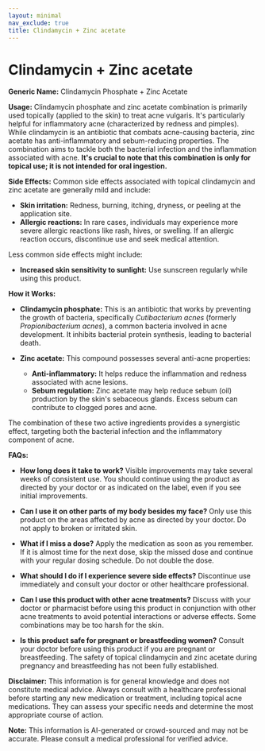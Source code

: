 ```yaml
---
layout: minimal
nav_exclude: true
title: Clindamycin + Zinc acetate
---
```


# Clindamycin + Zinc acetate

**Generic Name:** Clindamycin Phosphate + Zinc Acetate

**Usage:**  Clindamycin phosphate and zinc acetate combination is primarily used topically (applied to the skin) to treat acne vulgaris.  It's particularly helpful for inflammatory acne (characterized by redness and pimples). While clindamycin is an antibiotic that combats acne-causing bacteria, zinc acetate has anti-inflammatory and sebum-reducing properties.  The combination aims to tackle both the bacterial infection and the inflammation associated with acne.  **It's crucial to note that this combination is only for topical use; it is not intended for oral ingestion.**

**Side Effects:**  Common side effects associated with topical clindamycin and zinc acetate are generally mild and include:

* **Skin irritation:**  Redness, burning, itching, dryness, or peeling at the application site.
* **Allergic reactions:**  In rare cases, individuals may experience more severe allergic reactions like rash, hives, or swelling.  If an allergic reaction occurs, discontinue use and seek medical attention.

Less common side effects might include:

* **Increased skin sensitivity to sunlight:**  Use sunscreen regularly while using this product.


**How it Works:**

* **Clindamycin phosphate:** This is an antibiotic that works by preventing the growth of bacteria, specifically *Cutibacterium acnes* (formerly *Propionibacterium acnes*), a common bacteria involved in acne development.  It inhibits bacterial protein synthesis, leading to bacterial death.

* **Zinc acetate:** This compound possesses several anti-acne properties:
    * **Anti-inflammatory:** It helps reduce the inflammation and redness associated with acne lesions.
    * **Sebum regulation:**  Zinc acetate may help reduce sebum (oil) production by the skin's sebaceous glands. Excess sebum can contribute to clogged pores and acne.

The combination of these two active ingredients provides a synergistic effect, targeting both the bacterial infection and the inflammatory component of acne.


**FAQs:**

* **How long does it take to work?**  Visible improvements may take several weeks of consistent use.  You should continue using the product as directed by your doctor or as indicated on the label, even if you see initial improvements.

* **Can I use it on other parts of my body besides my face?**  Only use this product on the areas affected by acne as directed by your doctor. Do not apply to broken or irritated skin.

* **What if I miss a dose?**  Apply the medication as soon as you remember.  If it is almost time for the next dose, skip the missed dose and continue with your regular dosing schedule. Do not double the dose.

* **What should I do if I experience severe side effects?** Discontinue use immediately and consult your doctor or other healthcare professional.

* **Can I use this product with other acne treatments?**  Discuss with your doctor or pharmacist before using this product in conjunction with other acne treatments to avoid potential interactions or adverse effects.  Some combinations may be too harsh for the skin.

* **Is this product safe for pregnant or breastfeeding women?** Consult your doctor before using this product if you are pregnant or breastfeeding.  The safety of topical clindamycin and zinc acetate during pregnancy and breastfeeding has not been fully established.

**Disclaimer:** This information is for general knowledge and does not constitute medical advice. Always consult with a healthcare professional before starting any new medication or treatment, including topical acne medications.  They can assess your specific needs and determine the most appropriate course of action.


**Note:** This information is AI-generated or crowd-sourced and may not be accurate. Please consult a medical professional for verified advice.